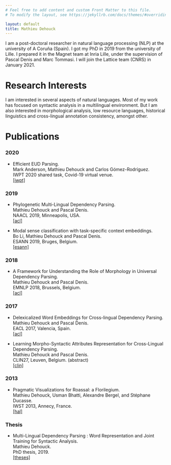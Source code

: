 ```yaml
---
# Feel free to add content and custom Front Matter to this file.
# To modify the layout, see https://jekyllrb.com/docs/themes/#overriding-theme-defaults

layout: default
title: Mathieu Dehouck
---
```


I am a post-doctoral researcher in natural language processing (NLP) at the university of A Coruña (Spain).
I got my PhD in 2019 from the university of Lille.
I prepared it in the Magnet team at Inria Lille, under the supervision of Pascal Denis and Marc Tommasi.
I will join the Lattice team (CNRS) in January 2021.

# Research Interests

I am interested in several aspects of natural languages.
Most of my work has focused on syntactic analysis in a multilingual environment.
But I am also interested in morphological analysis, low resource languages, historical linguistics and cross-lingual annotation consistency, amongst other.

# Publications

### 2020

*   Efficient EUD Parsing.  
Mark Anderson, Mathieu Dehouck and Carlos Gómez-Rodríguez.  
IWPT 2020 shared task, Covid-19 virtual venue.  
[[iwpt]](https://iwpt20.sigparse.org/pdf/2020.iwpt-1.20.pdf)

### 2019

*   Phylogenetic Multi-Lingual Dependency Parsing.  
Mathieu Dehouck and Pascal Denis.  
NAACL 2019, Minneapolis, USA.  
[[acl]](https://www.aclweb.org/anthology/N19-1017/)


* Modal sense classification with task-specific context embeddings.  
Bo Li, Mathieu Dehouck and Pascal Denis.  
ESANN 2019, Bruges, Belgium.  
[[esann]](https://www.elen.ucl.ac.be/Proceedings/esann/esannpdf/es2019-93.pdf)

### 2018

*   A Framework for Understanding the Role of Morphology in Universal Dependency Parsing.  
Mathieu Dehouck and Pascal Denis.  
EMNLP 2018, Brussels, Belgium.  
[[acl]](https://www.aclweb.org/anthology/D18-1312/)

### 2017

*   Delexicalized Word Embeddings for Cross-lingual Dependency Parsing.  
Mathieu Dehouck and Pascal Denis.  
EACL 2017, Valencia, Spain.  
[[acl]](https://www.aclweb.org/anthology/E/E17/E17-1023/)  

*   Learning Morpho-Syntactic Attributes Representation for Cross-Lingual Dependency Parsing.  
Mathieu Dehouck and Pascal Denis.  
CLIN27, Leuven, Belgium. (abstract)  
[[clin]](http://www.ccl.kuleuven.be/CLIN27/abstracts.html#Abstract18)  

### 2013

*    Pragmatic Visualizations for Roassal: a Florilegium.  
Mathieu Dehouck, Usman Bhatti, Alexandre Bergel, and Stéphane Ducasse.  
IWST 2013, Annecy, France.  
[[hal]](https://hal.inria.fr/hal-00862065)  

### Thesis

*   Multi-Lingual Dependency Parsing : Word Representation and Joint Training for Syntactic Analysis.  
Mathieu Dehouck.  
PhD thesis, 2019.  
[[theses]](http://theses.fr/2019LIL1I019)
